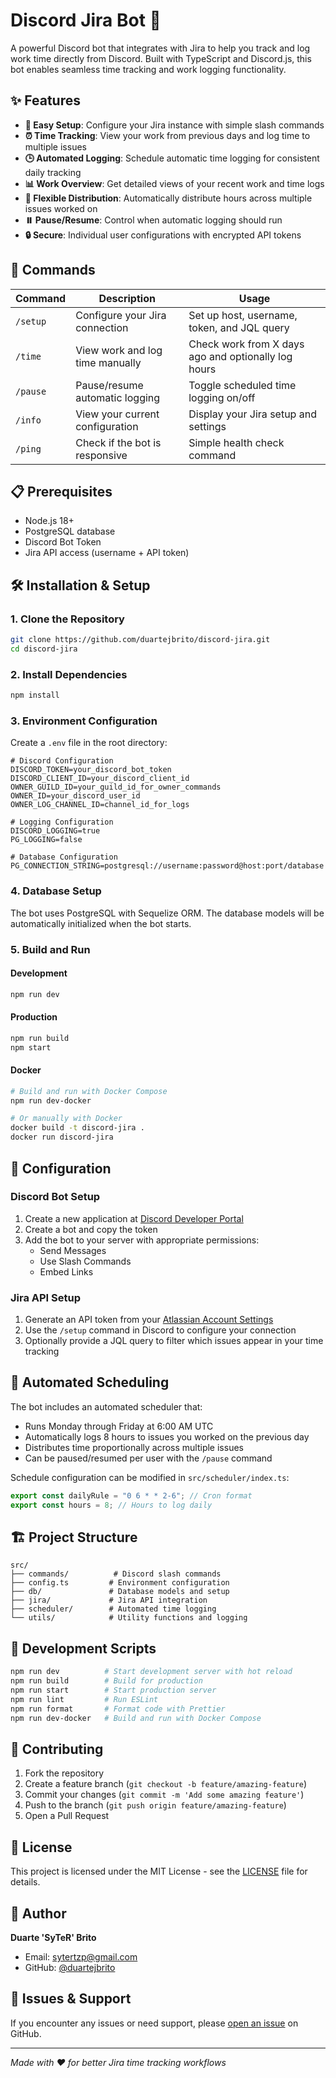 # Discord Jira Bot 🤖

A powerful Discord bot that integrates with Jira to help you track and log work time directly from Discord. Built with TypeScript and Discord.js, this bot enables seamless time tracking and work logging functionality.

## ✨ Features

- **🔧 Easy Setup**: Configure your Jira instance with simple slash commands
- **⏰ Time Tracking**: View your work from previous days and log time to multiple issues
- **🕒 Automated Logging**: Schedule automatic time logging for consistent daily tracking
- **📊 Work Overview**: Get detailed views of your recent work and time logs
- **🔄 Flexible Distribution**: Automatically distribute hours across multiple issues worked on
- **⏸️ Pause/Resume**: Control when automatic logging should run
- **🔒 Secure**: Individual user configurations with encrypted API tokens

## 🚀 Commands

| Command  | Description                     | Usage                                               |
| -------- | ------------------------------- | --------------------------------------------------- |
| `/setup` | Configure your Jira connection  | Set up host, username, token, and JQL query         |
| `/time`  | View work and log time manually | Check work from X days ago and optionally log hours |
| `/pause` | Pause/resume automatic logging  | Toggle scheduled time logging on/off                |
| `/info`  | View your current configuration | Display your Jira setup and settings                |
| `/ping`  | Check if the bot is responsive  | Simple health check command                         |

## 📋 Prerequisites

- Node.js 18+
- PostgreSQL database
- Discord Bot Token
- Jira API access (username + API token)

## 🛠️ Installation & Setup

### 1. Clone the Repository

```bash
git clone https://github.com/duartejbrito/discord-jira.git
cd discord-jira
```

### 2. Install Dependencies

```bash
npm install
```

### 3. Environment Configuration

Create a `.env` file in the root directory:

```env
# Discord Configuration
DISCORD_TOKEN=your_discord_bot_token
DISCORD_CLIENT_ID=your_discord_client_id
OWNER_GUILD_ID=your_guild_id_for_owner_commands
OWNER_ID=your_discord_user_id
OWNER_LOG_CHANNEL_ID=channel_id_for_logs

# Logging Configuration
DISCORD_LOGGING=true
PG_LOGGING=false

# Database Configuration
PG_CONNECTION_STRING=postgresql://username:password@host:port/database
```

### 4. Database Setup

The bot uses PostgreSQL with Sequelize ORM. The database models will be automatically initialized when the bot starts.

### 5. Build and Run

#### Development

```bash
npm run dev
```

#### Production

```bash
npm run build
npm start
```

#### Docker

```bash
# Build and run with Docker Compose
npm run dev-docker

# Or manually with Docker
docker build -t discord-jira .
docker run discord-jira
```

## 🔧 Configuration

### Discord Bot Setup

1. Create a new application at [Discord Developer Portal](https://discord.com/developers/applications)
2. Create a bot and copy the token
3. Add the bot to your server with appropriate permissions:
   - Send Messages
   - Use Slash Commands
   - Embed Links

### Jira API Setup

1. Generate an API token from your [Atlassian Account Settings](https://id.atlassian.com/manage-profile/security/api-tokens)
2. Use the `/setup` command in Discord to configure your connection
3. Optionally provide a JQL query to filter which issues appear in your time tracking

## 📅 Automated Scheduling

The bot includes an automated scheduler that:

- Runs Monday through Friday at 6:00 AM UTC
- Automatically logs 8 hours to issues you worked on the previous day
- Distributes time proportionally across multiple issues
- Can be paused/resumed per user with the `/pause` command

Schedule configuration can be modified in `src/scheduler/index.ts`:

```typescript
export const dailyRule = "0 6 * * 2-6"; // Cron format
export const hours = 8; // Hours to log daily
```

## 🏗️ Project Structure

```
src/
├── commands/          # Discord slash commands
├── config.ts         # Environment configuration
├── db/               # Database models and setup
├── jira/             # Jira API integration
├── scheduler/        # Automated time logging
└── utils/            # Utility functions and logging
```

## 🔄 Development Scripts

```bash
npm run dev          # Start development server with hot reload
npm run build        # Build for production
npm run start        # Start production server
npm run lint         # Run ESLint
npm run format       # Format code with Prettier
npm run dev-docker   # Build and run with Docker Compose
```

## 🤝 Contributing

1. Fork the repository
2. Create a feature branch (`git checkout -b feature/amazing-feature`)
3. Commit your changes (`git commit -m 'Add some amazing feature'`)
4. Push to the branch (`git push origin feature/amazing-feature`)
5. Open a Pull Request

## 📝 License

This project is licensed under the MIT License - see the [LICENSE](LICENSE) file for details.

## 👤 Author

**Duarte 'SyTeR' Brito**

- Email: sytertzp@gmail.com
- GitHub: [@duartejbrito](https://github.com/duartejbrito)

## 🐛 Issues & Support

If you encounter any issues or need support, please [open an issue](https://github.com/duartejbrito/discord-jira/issues) on GitHub.

---

_Made with ❤️ for better Jira time tracking workflows_
